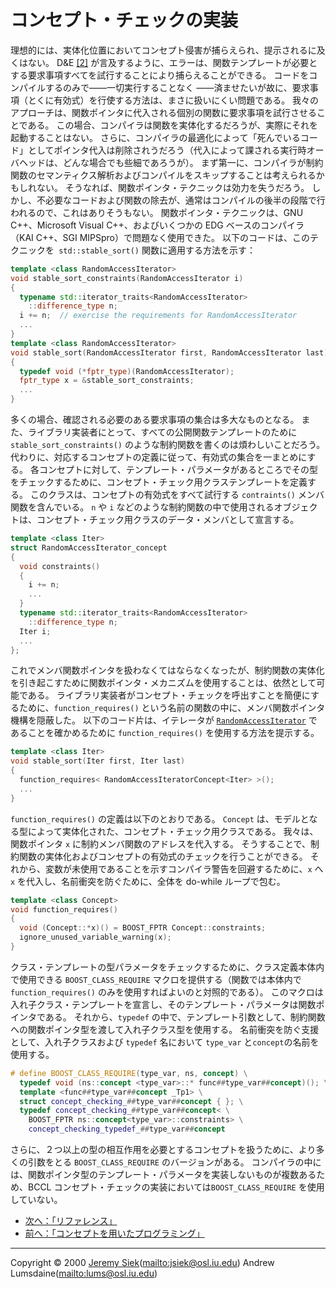 # コンセプト・チェックの実装
理想的には、実体化位置においてコンセプト侵害が捕らえられ、提示されるに及くはない。 D&E [[2]](bibliography.md#design-and-evolution) が言及するように、エラーは、関数テンプレートが必要とする要求事項すべてを試行することにより捕らえることができる。 コードをコンパイルするのみで――一切実行することなく ――済ませたいが故に、要求事項（とくに有効式）を行使する方法は、まさに扱いにくい問題である。 我々のアプローチは、関数ポインタに代入される個別の関数に要求事項を試行させることである。 この場合、コンパイラは関数を実体化するだろうが、実際にそれを起動することはない。 さらに、コンパイラの最適化によって「死んでいるコード」としてポインタ代入は削除されうだろう（代入によって課される実行時オーバヘッドは、どんな場合でも些細であろうが）。 まず第一に、コンパイラが制約関数のセマンティクス解析およびコンパイルをスキップすることは考えられるかもしれない。 そうなれば、関数ポインタ・テクニックは効力を失うだろう。 しかし、不必要なコードおよび関数の除去が、通常はコンパイルの後半の段階で行われるので、これはありそうもない。 関数ポインタ・テクニックは、GNU C++、Microsoft Visual C++、およびいくつかの EDG ベースのコンパイラ（KAI C++、SGI MIPSpro）で問題なく使用できた。 以下のコードは、このテクニックを` std::stable_sort()` 関数に適用する方法を示す：

```cpp
template <class RandomAccessIterator>
void stable_sort_constraints(RandomAccessIterator i)
{
  typename std::iterator_traits<RandomAccessIterator>
    ::difference_type n;
  i += n;  // exercise the requirements for RandomAccessIterator
  ...
}
template <class RandomAccessIterator>
void stable_sort(RandomAccessIterator first, RandomAccessIterator last)
{
  typedef void (*fptr_type)(RandomAccessIterator);
  fptr_type x = &stable_sort_constraints;
  ...
}
```

多くの場合、確認される必要のある要求事項の集合は多大なものとなる。 また、ライブラリ実装者にとって、すべての公開関数テンプレートのために `stable_sort_constraints()` のような制約関数を書くのは煩わしいことだろう。 代わりに、対応するコンセプトの定義に従って、有効式の集合を一まとめにする。 各コンセプトに対して、テンプレート・パラメータがあるところでその型をチェックするために、コンセプト・チェック用クラステンプレートを定義する。 このクラスは、コンセプトの有効式をすべて試行する `contraints()` メンバ関数を含んでいる。 `n` や `i` などのような制約関数の中で使用されるオブジェクトは、コンセプト・チェック用クラスのデータ・メンバとして宣言する。

```cpp
template <class Iter>
struct RandomAccessIterator_concept
{
  void constraints()
  {
    i += n;
    ...
  }
  typename std::iterator_traits<RandomAccessIterator>
    ::difference_type n;
  Iter i;
  ...
};
```

これでメンバ関数ポインタを扱わなくてはならなくなったが、制約関数の実体化を引き起こすために関数ポインタ・メカニズムを使用することは、依然として可能である。 ライブラリ実装者がコンセプト・チェックを呼出すことを簡便にするために、`function_requires()` という名前の関数の中に、メンバ関数ポインタ機構を隠蔽した。 以下のコード片は、イテレータが [`RandomAccessIterator`](http://www.sgi.com/tech/stl/RandomAccessIterator.html) であることを確かめるために `function_requires()` を使用する方法を提示する。

```cpp
template <class Iter>
void stable_sort(Iter first, Iter last)
{
  function_requires< RandomAccessIteratorConcept<Iter> >();
  ...
}
```

`function_requires()` の定義は以下のとおりである。 `Concept` は、モデルとなる型によって実体化された、コンセプト・チェック用クラスである。 我々は、関数ポインタ `x` に制約メンバ関数のアドレスを代入する。 そうすることで、制約関数の実体化およびコンセプトの有効式のチェックを行うことができる。 それから、変数が未使用であることを示すコンパイラ警告を回避するために、`x` へ `x` を代入し、名前衝突を防ぐために、全体を do-while ループで包む。

```cpp
template <class Concept>
void function_requires()
{
  void (Concept::*x)() = BOOST_FPTR Concept::constraints;
  ignore_unused_variable_warning(x);
}
```

クラス・テンプレートの型パラメータをチェックするために、クラス定義本体内で使用できる `BOOST_CLASS_REQUIRE` マクロを提供する（関数では本体内で `function_requires()` のみを使用すればよいのと対照的である）。 このマクロは入れ子クラス・テンプレートを宣言し、そのテンプレート・パラメータは関数ポインタである。 それから、`typedef` の中で、テンプレート引数として、制約関数への関数ポインタ型を渡して入れ子クラス型を使用する。 名前衝突を防ぐ支援として、入れ子クラスおよび `typedef` 名において `type_var` と`concept`の名前を使用する。

```cpp
# define BOOST_CLASS_REQUIRE(type_var, ns, concept) \
  typedef void (ns::concept <type_var>::* func##type_var##concept)(); \
  template <func##type_var##concept _Tp1> \
  struct concept_checking_##type_var##concept { }; \
  typedef concept_checking_##type_var##concept< \
    BOOST_FPTR ns::concept<type_var>::constraints> \
    concept_checking_typedef_##type_var##concept
```

さらに、２つ以上の型の相互作用を必要とするコンセプトを扱うために、より多くの引数をとる `BOOST_CLASS_REQUIRE` のバージョンがある。 コンパイラの中には、関数ポインタ型のテンプレート・パラメータを実装しないものが複数あるため、BCCL コンセプト・チェックの実装においては`BOOST_CLASS_REQUIRE` を使用していない。


- [次へ：「リファレンス」](reference.md)
- [前へ：「コンセプトを用いたプログラミング」](prog_with_concepts.md)

***
Copyright © 2000 [Jeremy Siek](http://www.boost.org/doc/libs/1_31_0/people/jeremy_siek.htm)(<mailto:jsiek@osl.iu.edu>) Andrew Lumsdaine(<mailto:lums@osl.iu.edu>)

